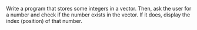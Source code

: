 Write a program that stores some integers in a vector. Then, ask the user for a number and check if the number exists in the vector. If it does, display the index (position) of that number.
